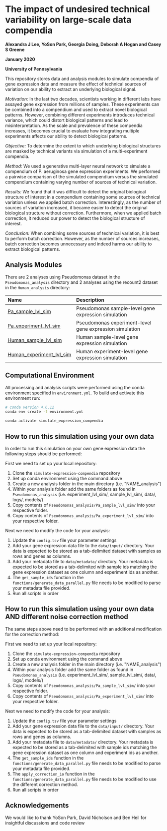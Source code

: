 # The impact of undesired technical variability on large-scale data compendia

**Alexandra J Lee, YoSon Park, Georgia Doing, Deborah A Hogan and Casey S Greene**

**January 2020**

**University of Pennsylvania**

This repository stores data and analysis modules to simulate compendia of gene expression data and measure the effect of technical sources of variation on our ability to extract an underlying biological signal.  

*Motivation:* In the last two decades, scientists working in different labs have assayed gene expression from millions of samples. These experiments can be combined into a compendium and used to extract novel biological patterns. However, combining different experiments introduces technical variance, which could distort biological patterns and lead to misinterpretation. As the scale and prevalence of these compendia increases, it becomes crucial to evaluate how integrating multiple experiments affects our ability to detect biological patterns.

*Objective:* To determine the extent to which underlying biological structures are masked by technical variants via simulation of a multi-experiment compendia.

*Method:* We used a generative multi-layer neural network to simulate a compendium of P. aeruginosa gene expression experiments. We performed a pairwise comparison of the simulated compendium versus the simulated compendium containing varying number of sources of technical variation.

*Results:* We found that it was difficult to detect the original biological structure of interest in a compendium containing some sources of technical variation unless we applied batch correction. Interestingly, as the number of sources of variation increased, it became easier to detect the original biological structure without correction. Furthermore, when we applied batch correction, it reduced our power to detect the biological structure of interest.     

*Conclusion:* When combining some sources of technical variation, it is best to perform batch correction. However, as the number of sources increases, batch correction becomes unnecessary and indeed harms our ability to extract biological patterns.

## Analysis Modules

There are 2 analyses using Pseudomonas dataset in the `Pseudomonas_analysis` directory and 2 analyses using the recount2 dataset in the `Human_analysis` directory:

| Name | Description |
| :--- | :---------- |
| [Pa_sample_lvl_sim](Pseudomonas_analysis/Pa_sample_lvl_sim/) | Pseudomonas sample-level gene expression simulation|
| [Pa_experiment_lvl_sim](Pseudomonas_analysis/Pa_experiment_lvl_sim/) | Pseudomonas experiment-level gene expression simulation|
| [Human_sample_lvl_sim](Human_analysis/Human_sample_lvl_sim/) | Human sample-level gene expression simulation|
| [Human_experiment_lvl_sim](Human_analysis/Human_experiment_lvl_sim/) | Human experiment-level gene expression simulation|


## Computational Environment

All processing and analysis scripts were performed using the conda environment specified in `environment.yml`.
To build and activate this environment run:

```bash
# conda version 4.6.12
conda env create -f environment.yml

conda activate simulate_expression_compendia
```

## How to run this simulation using your own data

In order to run this simulation on your own gene expression data the following steps should be performed:

First we need to set up your local repository: 
1. Clone the ```simulate-expression-compendia``` repository
2. Set up conda environment using the command above
3. Create a new analysis folder in the main directory (i.e. "NAME_analysis")
4. Within your analysis folder add the same folders as found in ```Pseudomonas_analysis``` (i.e. experiment_lvl_sim/, sample_lvl_sim/, data/, logs/, models/)
5. Copy contents of ```Pseudomonas_analysis/Pa_sample_lvl_sim/``` into your respective folder.  
6. Copy contents of ```Pseudomonas_analysis/Pa_experiment_lvl_sim/``` into your respective folder.  

Next we need to modify the code for your analysis:
1. Update the ```config.tsv``` file your parameter settings
2. Add your gene expression data file to the ```data/input/``` directory.  Your data is expected to be stored as a tab-delimited dataset with samples as rows and genes as columns.
3. Add your metadata file to ```data/metadata/``` directory.  Your metadata is expected to be stored as a tab-delimited with sample ids matching the gene expression dataset as one column and experiment ids as another.
4. The ```get_sample_ids``` function in the ```functions/generate_data_parallel.py``` file needs to be modified to parse your metadata file provided.
5. Run all scripts in order

## How to run this simulation using your own data AND different noise correction method

The same steps above need to be performed with an additional modification for the correction method:

First we need to set up your local repository: 
1. Clone the ```simulate-expression-compendia``` repository
2. Set up conda environment using the command above
3. Create a new analysis folder in the main directory (i.e. "NAME_analysis")
4. Within your analysis folder add the same folder as found in ```Pseudomonas_analysis``` (i.e. experiment_lvl_sim/, sample_lvl_sim/, data/, logs/, models/)
5. Copy contents of ```Pseudomonas_analysis/Pa_sample_lvl_sim/``` into your respective folder.  
6. Copy contents of ```Pseudomonas_analysis/Pa_experiment_lvl_sim/``` into your respective folder.  

Next we need to modify the code for your analysis:
1. Update the ```config.tsv``` file your parameter settings
2. Add your gene expression data file to the ```data/input/``` directory.  Your data is expected to be stored as a tab-delimited dataset with samples as rows and genes as columns.
3. Add your metadata file to ```data/metadata/``` directory.  Your metadata is expected to be stored as a tab-delimited with sample ids matching the gene expression dataset as one column and experiment ids as another.
4. The ```get_sample_ids``` function in the ```functions/generate_data_parallel.py``` file needs to be modified to parse your metadata file provided.
5. The ```apply_correction_io``` function in the ```functions/generate_data_parallel.py``` file needs to be modified to use the different correction method.
6. Run all scripts in order


## Acknowledgements
We would like to thank YoSon Park, David Nicholson and Ben Heil for insightful discussions and code review